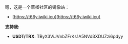 嗯，这是一个草榴社区的镜像站：
  - [https://t66y.iwiki.icu](https://t66y.iwiki.icu)

**支持我:**

 - **USDT/TRX**: TByX3ViJVnbZFrKs1A5NVd3XDUZzi6pdyy

<!--
- 👋 Hi, I’m @t66y-sc
- 👀 I’m interested in ...
- 🌱 I’m currently learning ...
- 💞️ I’m looking to collaborate on ...
- 📫 How to reach me ...

<!---
t66y-sc/t66y-sc is a ✨ special ✨ repository because its `README.md` (this file) appears on your GitHub profile.
You can click the Preview link to take a look at your changes.
--->
